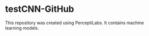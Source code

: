 # testCNN-GitHub
This repository was created using PerceptiLabs. It contains machine learning models.
